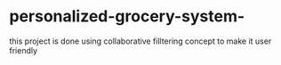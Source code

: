 # personalized-grocery-system-
this project is done using collaborative filltering concept to make it user friendly 
